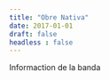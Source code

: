 ```yaml
---
title: "Obre Nativa"
date: 2017-01-01
draft: false
headless : false
---
```

Informaction de la banda